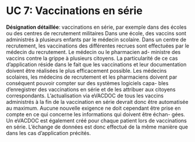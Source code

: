 # UC 7: Vaccinations en série

**Désignation détaillée**: vaccinations en série, par exemple dans des écoles ou des centres de recrutement militaires
Dans une école, des vaccins sont administrés à plusieurs enfants par le médecin scolaire. Dans un centre de recrutement,
les vaccinations des différentes recrues sont effectuées par le médecin du recrutement. Le médecin ou le pharmacien ad-
ministre des vaccins contre la grippe à plusieurs citoyens. La particularité de ce cas d’application réside dans le fait que
les vaccinations et leur documentation doivent être réalisées le plus efficacement possible. Les médecins scolaires, les
médecins de recrutement et les pharmaciens doivent par conséquent pouvoir compter sur des systèmes logiciels capa-
bles d’enregistrer des vaccinations en série et de les attribuer aux citoyens correspondants. L’actualisation via eVACDOC
de tous les vaccins administrés à la fin de la vaccination en série devrait donc être automatisée au maximum. Aucune
nouvelle exigence ne doit cependant être prise en compte en ce qui concerne les informations qui doivent être échan-
gées. Un eVACDOC est également créé pour chaque patient lors de vaccinations en série. L’échange de données est
donc effectué de la même manière que dans les cas d’application précités.
